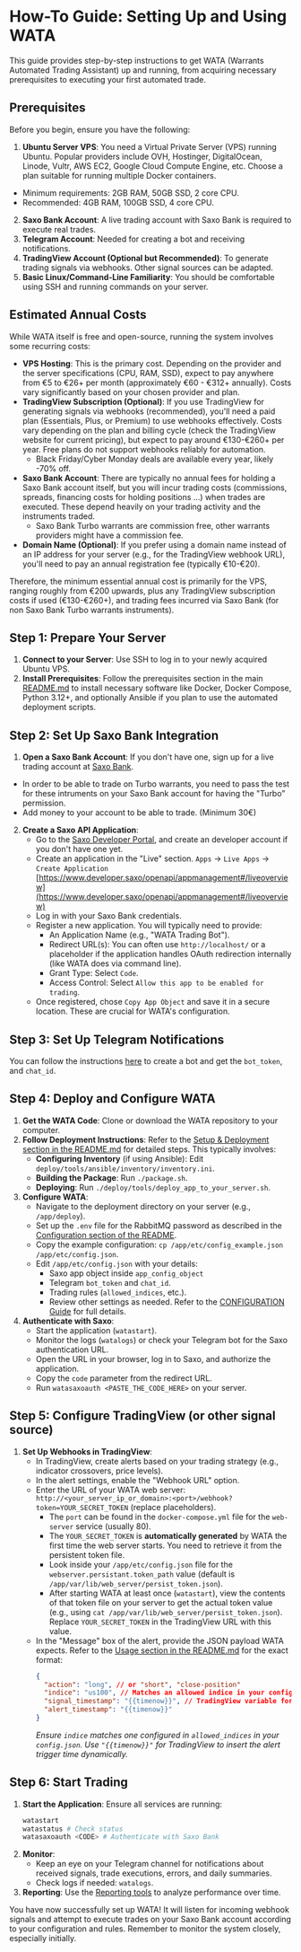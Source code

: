 # How-To Guide: Setting Up and Using WATA

This guide provides step-by-step instructions to get WATA (Warrants Automated Trading Assistant) up and running, from
acquiring necessary prerequisites to executing your first automated trade.

## Prerequisites

Before you begin, ensure you have the following:

1. **Ubuntu Server VPS**: You need a Virtual Private Server (VPS) running Ubuntu. Popular providers include OVH,
   Hostinger, DigitalOcean, Linode, Vultr, AWS EC2, Google Cloud Compute Engine, etc. Choose a plan suitable for running
   multiple Docker containers.

- Minimum requirements: 2GB RAM, 50GB SSD, 2 core CPU.
- Recommended: 4GB RAM, 100GB SSD, 4 core CPU.

2. **Saxo Bank Account**: A live trading account with Saxo Bank is required to execute real trades.
3. **Telegram Account**: Needed for creating a bot and receiving notifications.
4. **TradingView Account (Optional but Recommended)**: To generate trading signals via webhooks. Other signal sources
   can be adapted.
5. **Basic Linux/Command-Line Familiarity**: You should be comfortable using SSH and running commands on your server.

## Estimated Annual Costs

While WATA itself is free and open-source, running the system involves some recurring costs:

* **VPS Hosting**: This is the primary cost. Depending on the provider and the server specifications (CPU, RAM, SSD),
  expect to pay anywhere from €5 to €26+ per month (approximately €60 - €312+ annually). Costs vary significantly based
  on your chosen provider and plan.
* **TradingView Subscription (Optional)**: If you use TradingView for generating signals via webhooks (recommended),
  you'll need a paid plan (Essentials, Plus, or Premium) to use webhooks effectively. Costs vary depending on the plan and
  billing cycle (check the TradingView website for current pricing), but expect to pay around €130-€260+ per year. Free plans do not support webhooks reliably for automation.
    * Black Friday/Cyber Monday deals are available every year, likely -70% off.
* **Saxo Bank Account**: There are typically no annual fees for holding a Saxo Bank account itself, but you will incur
  trading costs (commissions, spreads, financing costs for holding positions ...) when trades are executed. These depend
  heavily on your trading activity and the instruments traded.
    * Saxo Bank Turbo warrants are commission free, other warrants providers might have a commission fee.
* **Domain Name (Optional)**: If you prefer using a domain name instead of an IP address for your server (e.g., for the
  TradingView webhook URL), you'll need to pay an annual registration fee (typically €10-€20).

Therefore, the minimum essential annual cost is primarily for the VPS, ranging roughly from €200 upwards, plus any
TradingView subscription costs if used (€130-€260+), and trading fees incurred via Saxo Bank (for non Saxo Bank
Turbo warrants instruments).

## Step 1: Prepare Your Server

1. **Connect to your Server**: Use SSH to log in to your newly acquired Ubuntu VPS.
2. **Install Prerequisites**: Follow the prerequisites section in the main [README.md](../README.md#prerequisites) to
   install necessary software like Docker, Docker Compose, Python 3.12+, and optionally Ansible if you plan to use the
   automated deployment scripts.

## Step 2: Set Up Saxo Bank Integration

1. **Open a Saxo Bank Account**: If you don't have one, sign up for a live trading account
   at [Saxo Bank](https://www.home.saxo/).

- In order to be able to trade on Turbo warrants, you need to pass the test for these intruments on your Saxo Bank
  account for having the "Turbo" permission.
- Add money to your account to be able to trade. (Minimum 30€)

2. **Create a Saxo API Application**:
    * Go to the [Saxo Developer Portal](https://www.developer.saxo), and create an developer account if you don't have
      one yet.
    * Create an application in the "Live" section. `Apps` -> `Live Apps` ->
      `Create Application` [https://www.developer.saxo/openapi/appmanagement#/liveoverview](https://www.developer.saxo/openapi/appmanagement#/liveoverview)
    * Log in with your Saxo Bank credentials.
    * Register a new application. You will typically need to provide:
        * An Application Name (e.g., "WATA Trading Bot").
        * Redirect URL(s): You can often use `http://localhost/` or a placeholder if the application handles OAuth
          redirection internally (like WATA does via command line).
        * Grant Type: Select `Code`.
        * Access Control: Select `Allow this app to be enabled for trading`.
    * Once registered, chose `Copy App Object` and save it in a secure location. These are crucial for WATA's
      configuration.

## Step 3: Set Up Telegram Notifications

You can follow the instructions [here](https://gist.github.com/nafiesl/4ad622f344cd1dc3bb1ecbe468ff9f8a) to create a bot
and get the `bot_token`, and `chat_id`.

## Step 4: Deploy and Configure WATA

1. **Get the WATA Code**: Clone or download the WATA repository to your computer.
2. **Follow Deployment Instructions**: Refer to
   the [Setup & Deployment section in the README.md](../README.md#setup--deployment) for detailed steps. This typically
   involves:
    * **Configuring Inventory** (if using Ansible): Edit `deploy/tools/ansible/inventory/inventory.ini`.
    * **Building the Package**: Run `./package.sh`.
    * **Deploying**: Run `./deploy/tools/deploy_app_to_your_server.sh`.
3. **Configure WATA**:
    * Navigate to the deployment directory on your server (e.g., `/app/deploy`).
    * Set up the `.env` file for the RabbitMQ password as described in
      the [Configuration section of the README](../README.md#configuration).
    * Copy the example configuration: `cp /app/etc/config_example.json /app/etc/config.json`.
    * Edit `/app/etc/config.json` with your details:
        * Saxo app object inside `app_config_object`
        * Telegram `bot_token` and `chat_id`.
        * Trading rules (`allowed_indices`, etc.).
        * Review other settings as needed. Refer to the [CONFIGURATION Guide](CONFIGURATION.md) for full details.
4. **Authenticate with Saxo**:
    * Start the application (`watastart`).
    * Monitor the logs (`watalogs`) or check your Telegram bot for the Saxo authentication URL.
    * Open the URL in your browser, log in to Saxo, and authorize the application.
    * Copy the `code` parameter from the redirect URL.
    * Run `watasaxoauth <PASTE_THE_CODE_HERE>` on your server.

## Step 5: Configure TradingView (or other signal source)

1. **Set Up Webhooks in TradingView**:
    * In TradingView, create alerts based on your trading strategy (e.g., indicator crossovers, price levels).
    * In the alert settings, enable the "Webhook URL" option.
    * Enter the URL of your WATA web server:
      `http://<your_server_ip_or_domain>:<port>/webhook?token=YOUR_SECRET_TOKEN` (replace placeholders).
        * The `port` can be found in the `docker-compose.yml` file for the `web-server` service (usually 80).
        * The `YOUR_SECRET_TOKEN` is **automatically generated** by WATA the first time the web server starts. You need
          to retrieve it from the persistent token file.
        * Look inside your `/app/etc/config.json` file for the `webserver.persistant.token_path` value (default is
          `/app/var/lib/web_server/persist_token.json`).
        * After starting WATA at least once (`watastart`), view the contents of that token file on your server to get
          the actual token value (e.g., using `cat /app/var/lib/web_server/persist_token.json`). Replace
          `YOUR_SECRET_TOKEN` in the TradingView URL with this value.
    * In the "Message" box of the alert, provide the JSON payload WATA expects. Refer to
      the [Usage section in the README.md](../README.md#usage) for the exact format:
      ```json
      {
        "action": "long", // or "short", "close-position"
        "indice": "us100", // Matches an allowed indice in your config
        "signal_timestamp": "{{timenow}}", // TradingView variable for current time
        "alert_timestamp": "{{timenow}}"
      }
      ```
      *Ensure `indice` matches one configured in `allowed_indices` in your `config.json`.*
      *Use `"{{timenow}}"` for TradingView to insert the alert trigger time dynamically.*

## Step 6: Start Trading

1. **Start the Application**: Ensure all services are running:
   ```bash
   watastart
   watastatus # Check status
   watasaxoauth <CODE> # Authenticate with Saxo Bank
   ```
2. **Monitor**:
    * Keep an eye on your Telegram channel for notifications about received signals, trade executions, errors, and daily summaries.
    * Check logs if needed: `watalogs`.
3. **Reporting**: Use the [Reporting tools](../README.md#📈-reporting) to analyze performance over time.

You have now successfully set up WATA! It will listen for incoming webhook signals and attempt to execute trades on your
Saxo Bank account according to your configuration and rules. Remember to monitor the system closely, especially
initially. 